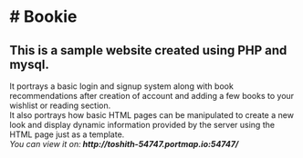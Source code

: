 <h1># Bookie</h1>
<h2>This is a sample website created using PHP and mysql. </h2>
It portrays a basic login and signup system along with book recommendations after creation of account and adding a few books to your wishlist or reading section.<br>
It also portrays how basic HTML pages can be manipulated to create a new look and display dynamic information provided by the server using the HTML page just as a template.<br>

<i>
You can view it on:<b>
  http://toshith-54747.portmap.io:54747/</b>
</i>
